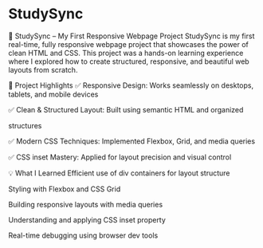 # StudySync
📘 StudySync – My First Responsive Webpage Project
StudySync is my first real-time, fully responsive webpage project that showcases the power of clean HTML and CSS. This project was a hands-on learning experience where I explored how to create structured, responsive, and beautiful web layouts from scratch.

🚀 Project Highlights
✅ Responsive Design: Works seamlessly on desktops, tablets, and mobile devices

✅ Clean & Structured Layout: Built using semantic HTML and organized <div> structures

✅ Modern CSS Techniques: Implemented Flexbox, Grid, and media queries

✅ CSS inset Mastery: Applied for layout precision and visual control

💡 What I Learned
Efficient use of div containers for layout structure

Styling with Flexbox and CSS Grid

Building responsive layouts with media queries

Understanding and applying CSS inset property

Real-time debugging using browser dev tools
